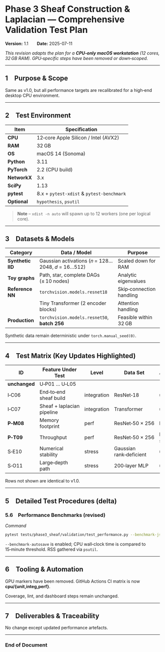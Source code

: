 
# Phase 3 Sheaf Construction & Laplacian — Comprehensive Validation Test Plan  
**Version:** 1.1  **Date:** 2025-07-11

_This revision adapts the plan for a **CPU‑only macOS workstation** (12 cores, 32 GB RAM). GPU‑specific steps have been removed or down‑scoped._

---

## 1 Purpose & Scope  
Same as v1.0, but all performance targets are recalibrated for a high‑end desktop CPU environment.

---

## 2 Test Environment  

| Item | Specification |
|------|---------------|
| **CPU** | 12‑core Apple Silicon / Intel (AVX2) |
| **RAM** | 32 GB |
| **OS** | macOS 14 (Sonoma) |
| **Python** | 3.11 |
| **PyTorch** | 2.2 (CPU build) |
| **NetworkX** | 3.x |
| **SciPy** | 1.13 |
| **pytest** | 8.x + `pytest‑xdist` & `pytest‑benchmark` |
| **Optional** | `hypothesis`, `psutil` |

> **Note** – `xdist ‑n auto` will spawn up to 12 workers (one per logical core).

---

## 3 Datasets & Models  

| Category | Data / Model | Purpose |
|----------|--------------|---------|
| **Synthetic IID** | Gaussian activations (𝑛 = 128…2048, 𝑑 = 16…512) | Scaled down for RAM |
| **Toy graphs** | Path, star, complete DAGs (≤ 10 nodes) | Analytic eigenvalues |
| **Reference NN** | `torchvision.models.resnet18` | Skip‑connection handling |
| | Tiny Transformer (2 encoder blocks) | Attention handling |
| **Production** | `torchvision.models.resnet50`, **batch 256** | Feasible within 32 GB |

Synthetic data remain deterministic under `torch.manual_seed(0)`.

---

## 4 Test Matrix (Key Updates Highlighted)  

| ID | Feature Under Test | Level | Data Set | Assertion(s) |
|----|-------------------|-------|----------|--------------|
| **unchanged** | U‑P01 … U‑L05 | | | |
| I‑C06 | End‑to‑end sheaf build | integration | ResNet‑18 | unchanged |
| I‑C07 | Sheaf + laplacian pipeline | integration | Transformer | unchanged |
| **P‑M08** | Memory footprint | perf | ResNet‑50 × 256 | **RSS ≤ 8 GB** |
| **P‑T09** | Throughput | perf | ResNet‑50 × 256 | **End‑to‑end ≤ 15 min** |
| S‑E10 | Numerical stability | stress | Gaussian rank‑deficient | unchanged |
| S‑O11 | Large‑depth path | stress | 200‑layer MLP | unchanged |

Rows not shown are identical to v1.0.

---

## 5 Detailed Test Procedures (delta)  

### 5.6 Performance Benchmarks (revised)

*Command*  
```bash
pytest tests/phase3_sheaf/validation/test_performance.py --benchmark-json=perf.json -n auto
```  
`--benchmark-autosave` is enabled; CPU wall‑clock time is compared to 15‑minute threshold. RSS gathered via `psutil`.

---

## 6 Tooling & Automation  

GPU markers have been removed. GitHub Actions CI matrix is now **cpu/{unit,integ,perf}**.

Coverage, lint, and dashboard steps remain unchanged.

---

## 7 Deliverables & Traceability  

No change except updated performance artefacts.

---

### End of Document
